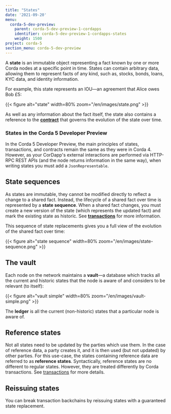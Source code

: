 ```yaml
---
title: "States"
date: '2021-09-20'
menu:
  corda-5-dev-preview:
    parent: corda-5-dev-preview-1-cordapps
    identifier: corda-5-dev-preview-1-cordapps-states
    weight: 1500
project: corda-5
section_menu: corda-5-dev-preview
---
```


A **state** is an immutable object representing a fact known by one or more Corda nodes at a specific point in time.
States can contain arbitrary data, allowing them to represent facts of any kind, such as, stocks, bonds, loans, KYC data,
and identity information.

For example, this state represents an IOU—an agreement that Alice owes Bob £5:

{{< figure alt="state" width=80% zoom="/en/images/state.png" >}}

As well as any information about the fact itself, the state also contains a reference to
the <a href="key-concepts-contracts.md">**contract**</a> that governs the evolution of the state over time.

### States in the Corda 5 Developer Preview

In the Corda 5 Developer Preview, the main principles of states, transactions, and contracts remain the same as they were
in Corda 4. However, as your CorDapp's external interactions are performed via HTTP-RPC REST APIs (and the node returns information
in the same way), when writing states you must add a `JsonRepresentable`.

## State sequences

As states are immutable, they cannot be modified directly to reflect a change to a shared fact. Instead, the lifecycle
of a shared fact over time is represented by a **state sequence**. When a shared fact changes, you must create a new
version of the state (which represents the updated fact) and mark the existing state as historic. See **[transactions](key-concepts-transactions.md)** for more information.

This sequence of state replacements gives you a full view of the evolution of the shared fact over time:

{{< figure alt="state sequence" width=80% zoom="/en/images/state-sequence.png" >}}

## The vault

Each node on the network maintains a **vault**—a database which tracks all the current and historic states that the node
is aware of and considers to be relevant (to itself):

{{< figure alt="vault simple" width=80% zoom="/en/images/vault-simple.png" >}}

The **ledger** is all the current (non-historic) states that a particular node is aware of.

## Reference states

Not all states need to be updated by the parties which use them. In the case of reference data, a party creates it,
and it is then used (but not updated) by other parties. For this use-case, the
states containing reference data are referred to as **reference states**. Syntactically, reference states are no different
to regular states. However, they are treated differently by Corda transactions. See [transactions](key-concepts-transactions.md) for
more details.

## Reissuing states

You can break transaction backchains by reissuing states with a guaranteed state replacement.
